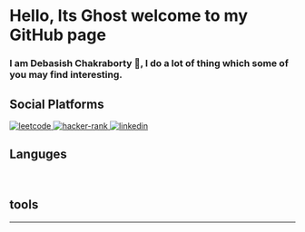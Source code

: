 # Hello, Its Ghost welcome to my GitHub page

### I am Debasish Chakraborty 👋, I do a lot of thing which some of you may find interesting.

## Social Platforms
<a href = "https://leetcode.com/dcVoldemort/" >
    <img alt = "leetcode" src = "https://img.shields.io/badge/LeetCode-FFA116?logo=LeetCode&logoColor=white&style=for-the-badge"/>
</a>

<a href = "https://www.hackerrank.com/dcraptor">
    <img alt = "hacker-rank" src = "https://img.shields.io/badge/Hacker-Rank-00EA64?logo=HackerRank&logoColor=white&style=for-the-badge">
</a>

<a href = "https://www.linkedin.com/in/chakrabortydebasish/">
    <img alt = "linkedin" src = "https://img.shields.io/badge/LinkedIn-0A66C2?logo=LinkedIn&logocolor=white&style=for-the-badge">
</a>

## Languges

<img alt = "" src = "https://img.shields.io/badge/">
<img alt = "" src = "https://img.shields.io/badge/">
<img alt = "" src = "https://img.shields.io/badge/">
<img alt = "" src = "https://img.shields.io/badge/">
<img alt = "" src = "https://img.shields.io/badge/">
<img alt = "" src = "https://img.shields.io/badge/">
<img alt = "" src = "https://img.shields.io/badge/">
<img alt = "" src = "https://img.shields.io/badge/">
<img alt = "" src = "https://img.shields.io/badge/">
<img alt = "" src = "https://img.shields.io/badge/">

## tools
---